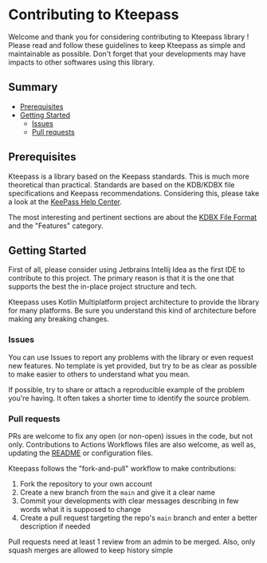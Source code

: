 # Contributing to Kteepass

Welcome and thank you for considering contributing to Kteepass library !
Please read and follow these guidelines to keep Kteepass as simple and maintainable as possible. Don't forget that your 
developments may have impacts to other softwares using this library.

## Summary

* [Prerequisites](#prerequisites)
* [Getting Started](#getting-started)
  * [Issues](#issues)
  * [Pull requests](#pull-requests)

## Prerequisites

Kteepass is a library based on the Keepass standards. This is much more theoretical than practical. Standards are based on 
the KDB/KDBX file specifications and Keepass recommendations. Considering this, please take a look at the [KeePass Help Center](https://keepass.info/help/base/index.html).

The most interesting and pertinent sections are about the [KDBX File Format](https://keepass.info/help/kb/kdbx.html) and the "Features" 
category.

## Getting Started

First of all, please consider using Jetbrains Intellij Idea as the first IDE to contribute to this project. The primary 
reason is that it is the one that supports the best the in-place project structure and tech.

Kteepass uses Kotlin Multiplatform project architecture to provide the library for many platforms. Be sure you 
understand this kind of architecture before making any breaking changes.

### Issues

You can use Issues to report any problems with the library or even request new features. No template is yet provided, but try 
to be as clear as possible to make easier to others to understand what you mean.

If possible, try to share or attach a reproducible example of the problem you're having. It often takes a shorter time 
to identify the source problem.

### Pull requests

PRs are welcome to fix any open (or non-open) issues in the code, but not only. Contributions to Actions Workflows files 
are also welcome, as well as, updating the [README](https://github.com/xolider/Kteepass/blob/main/README.MD) or configuration
files.

Kteepass follows the "fork-and-pull" workflow to make contributions:

1. Fork the repository to your own account
2. Create a new branch from the `main` and give it a clear name
3. Commit your developments with clear messages describing in few words what it is supposed to change
4. Create a pull request targeting the repo's `main` branch and enter a better description if needed

Pull requests need at least 1 review from an admin to be merged. Also, only squash merges are allowed to keep history simple